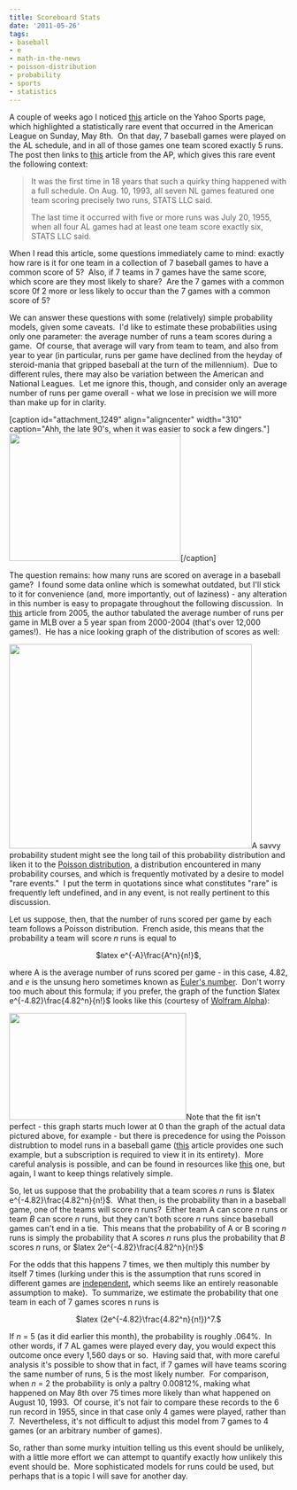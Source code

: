 ```yaml
---
title: Scoreboard Stats
date: '2011-05-26'
tags:
- baseball
- e
- math-in-the-news
- poisson-distribution
- probability
- sports
- statistics
---
```


A couple of weeks ago I noticed <a href="http://sports.yahoo.com/mlb/blog/big_league_stew/post/Gimme-Five-American-League-scoreboard-features-?urn=mlb-wp5759">this</a> article on the Yahoo Sports page, which highlighted a statistically rare event that occurred in the American League on Sunday, May 8th.  On that day, 7 baseball games were played on the AL schedule, and in all of those games one team scored exactly 5 runs.  The post then links to <a href="http://news.yahoo.com/s/ap/20110509/ap_on_sp_ba_ne/bba5_alive">this</a> article from the AP, which gives this rare event the following context:
<blockquote>It was the first time in 18 years that such a quirky thing happened with a full schedule. On Aug. 10, 1993, all seven NL games featured one team scoring precisely two runs, STATS LLC said.

The last time it occurred with five or more runs was July 20, 1955, when all four AL games had at least one team score exactly six, STATS LLC said.</blockquote>
When I read this article, some questions immediately came to mind: exactly how rare is it for one team in a collection of 7 baseball games to have a common score of 5?  Also, if 7 teams in 7 games have the same score, which score are they most likely to share?  Are the 7 games with a common score 0f 2 more or less likely to occur than the 7 games with a common score of 5?

We can answer these questions with some (relatively) simple probability models, given some caveats.  I'd like to estimate these probabilities using only one parameter: the average number of runs a team scores during a game.  Of course, that average will vary from team to team, and also from year to year (in particular, runs per game have declined from the heyday of steroid-mania that gripped baseball at the turn of the millennium).  Due to different rules, there may also be variation between the American and National Leagues.  Let me ignore this, though, and consider only an average number of runs per game overall - what we lose in precision we will more than make up for in clarity.

[caption id="attachment_1249" align="aligncenter" width="310" caption="Ahh, the late 90&#39;s, when it was easier to sock a few dingers."]<a href="http://www.mathgoespop.com/wp-content/uploads/2011/05/dingers.jpg"><img class="size-full wp-image-1249" title="dingers" src="http://www.mathgoespop.com/wp-content/uploads/2011/05/dingers.jpg" alt="" width="310" height="230" /></a>[/caption]

The question remains: how many runs are scored on average in a baseball game?  I found some data online which is somewhat outdated, but I'll stick to it for convenience (and, more importantly, out of laziness) - any alteration in this number is easy to propagate throughout the following discussion.  In <a href="http://www.hardballtimes.com/main/article/runs-per-game/">this</a> article from 2005, the author tabulated the average number of runs per game in MLB over a 5 year span from 2000-2004 (that's over 12,000 games!).  He has a nice looking graph of the distribution of scores as well:

<a href="http://www.hardballtimes.com/main/article/runs-per-game/"><img class="aligncenter size-full wp-image-1250" title="runspergame" src="http://www.mathgoespop.com/wp-content/uploads/2011/05/runspergame.gif" alt="" width="439" height="369" /></a>A savvy probability student might see the long tail of this probability distribution and liken it to the <a href="http://en.wikipedia.org/wiki/Poisson_distribution">Poisson distribution</a>, a distribution encountered in many probability courses, and which is frequently motivated by a desire to model "rare events."  I put the term in quotations since what constitutes "rare" is frequently left undefined, and in any event, is not really pertinent to this discussion.

Let us suppose, then, that the number of runs scored per game by each team follows a Poisson distribution.  French aside, this means that the probability a team will score <em>n</em> runs is equal to
<p style="text-align: center;">$latex e^{-A}\frac{A^n}{n!}$,</p>
<p style="text-align: left;">where A is the average number of runs scored per game - in this case, 4.82, and <em>e</em> is the unsung hero sometimes known as <a href="http://www.mathgoespop.com/2010/01/e-day.html">Euler's number</a>.  Don't worry too much about this formula; if you prefer, the graph of the function $latex e^{-4.82}\frac{4.82^n}{n!}$ looks like this (courtesy of <a href="http://www.wolframalpha.com/">Wolfram Alpha</a>):</p>
<p style="text-align: left;"><a href="http://www.mathgoespop.com/wp-content/uploads/2011/05/Picture-2.png"><img class="aligncenter size-full wp-image-1252" title="Poisson482" src="http://www.mathgoespop.com/wp-content/uploads/2011/05/Picture-2.png" alt="" width="320" height="193" /></a>Note that the fit isn't perfect - this graph starts much lower at 0 than the graph of the actual data pictured above, for example - but there is precedence for using the Poisson distrubtion to model runs in a baseball game (<a href="http://www.jstor.org/pss/2684837">this</a> article provides one such example, but a subscription is required to view it in its entirety).  More careful analysis is possible, and can be found in resources like <a href="http://books.google.com/books?id=1mNZfyil2ecC&amp;lpg=PA168&amp;ots=oXZDh_q7X5&amp;dq=probability%20distribution%20of%20runs%20scored%20in%20a%20baseball%20game&amp;pg=PP1#v=onepage&amp;q=probability%20distribution%20of%20runs%20scored%20in%20a%20baseball%20game&amp;f=false">this</a> one, but again, I want to keep things relatively simple.</p>
<p style="text-align: left;">So, let us suppose that the probability that a team scores <em>n</em> runs is $latex e^{-4.82}\frac{4.82^n}{n!}$.  What then, is the probability than in a baseball game, one of the teams will score <em>n</em> runs?  Either team A can score <em>n</em> runs or team <em>B</em> can score <em>n</em> runs, but they can't both score <em>n</em> runs since baseball games can't end in a tie.  This means that the probability of A or B scoring <em>n</em> runs is simply the probability that A scores <em>n</em> runs plus the probability that <em>B</em> scores <em>n</em> runs, or $latex 2e^{-4.82}\frac{4.82^n}{n!}$</p>
<p style="text-align: left;">For the odds that this happens 7 times, we then multiply this number by itself 7 times (lurking under this is the assumption that runs scored in different games are <a href="http://en.wikipedia.org/wiki/Independence_%28probability_theory%29">independent</a>, which seems like an entirely reasonable assumption to make).  To summarize, we estimate the probability that one team in each of 7 games scores n runs is</p>
<p style="text-align: center;">$latex (2e^{-4.82}\frac{4.82^n}{n!})^7.$</p>
<p style="text-align: left;">If <em>n</em> = 5 (as it did earlier this month), the probability is roughly .064%.  In other words, if 7 AL games were played every day, you would expect this outcome once every 1,560 days or so.  Having said that, with more careful analysis it's possible to show that in fact, if 7 games will have teams scoring the same number of runs, 5 is the most likely number.  For comparison, when <em>n</em> = 2 the probability is only a paltry 0.00812%, making what happened on May 8th over 75 times more likely than what happened on August 10, 1993.  Of course, it's not fair to compare these records to the 6 run record in 1955, since in that case only 4 games were played, rather than 7.  Nevertheless, it's not difficult to adjust this model from 7 games to 4 games (or an arbitrary number of games).</p>
<p style="text-align: left;">So, rather than some murky intuition telling us this event should be unlikely, with a little more effort we can attempt to quantify exactly how unlikely this event should be.  More sophisticated models for runs could be used, but perhaps that is a topic I will save for another day.</p>
